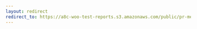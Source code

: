 ```yaml
---
layout: redirect
redirect_to: https://a8c-woo-test-reports.s3.amazonaws.com/public/pr-merge/40658/api/index.html
---
```

